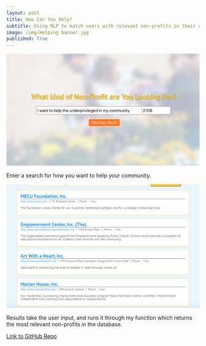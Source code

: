 ```yaml
---
layout: post
title: How Can You Help?
subtitle: Using NLP to match users with relevant non-profits in their area
image: /img/Helping banner.jpg
published: True
---
```


![part 1 HCYH](/img/part-2-HCYH.png)


Enter a search for how you want to help your community.

![part 2 HCYH](/img/part-1-HCYH.png)


Results take the user input, and runs it through my function which returns the most relevant non-profits in the database.


[Link to GitHub Repo](https://github.com/build-week-how-can-you-help/Machine-Learning-Engineer "How Can You Help Repository")
